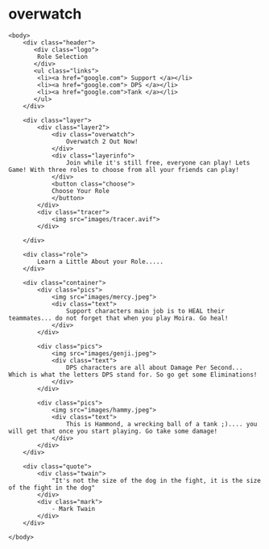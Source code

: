 # overwatch
<!DOCTYPE html> 

<html lang="en">

<head>
    <title>
        Overwatch
    </title>
    <meta charset="UTF-8">
    <link rel="stylesheet" href="style.css">


</head>

    <body>
        <div class="header">
           <div class="logo"> 
            Role Selection
           </div>
           <ul class="links">
            <li><a href="google.com"> Support </a></li>
            <li><a href="google.com"> DPS </a></li>
            <li><a href="google.com">Tank </a></li>
           </ul>
        </div>

        <div class="layer">
            <div class="layer2"> 
                <div class="overwatch">
                    Overwatch 2 Out Now!
                </div>
                <div class="layerinfo">
                    Join while it's still free, everyone can play! Lets Game! With three roles to choose from all your friends can play!
                </div> 
                <button class="choose">
                Choose Your Role
                </button>
            </div>
            <div class="tracer">
                <img src="images/tracer.avif">
            </div>
        
        </div>

        <div class="role">
            Learn a Little About your Role.....
        </div>

        <div class="container">
            <div class="pics">
                <img src="images/mercy.jpeg">
                <div class="text">
                    Support characters main job is to HEAL their teammates... do not forget that when you play Moira. Go heal!
                </div>
            </div>
            
            <div class="pics">
                <img src="images/genji.jpeg">
                <div class="text">
                    DPS characters are all about Damage Per Second... Which is what the letters DPS stand for. So go get some Eliminations!
                </div>
            </div>

            <div class="pics">
                <img src="images/hammy.jpeg">
                <div class="text">
                    This is Hammond, a wrecking ball of a tank ;).... you will get that once you start playing. Go take some damage!
                </div>
            </div>
        </div>

        <div class="quote">
            <div class="twain">
                "It's not the size of the dog in the fight, it is the size of the fight in the dog"
            </div>
            <div class="mark">
                - Mark Twain
            </div>
        </div>

    </body>
